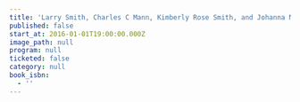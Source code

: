 ```yaml
---
title: 'Larry Smith, Charles C Mann, Kimberly Rose Smith, and Johanna McChesney'
published: false
start_at: 2016-01-01T19:00:00.000Z
image_path: null
program: null
ticketed: false
category: null
book_isbn:
  - ''
---
```

